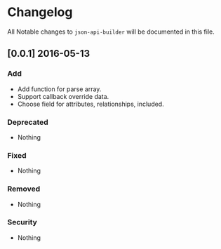 # Changelog

All Notable changes to `json-api-builder` will be documented in this file.

## [0.0.1] 2016-05-13
### Add
- Add function for parse array.
- Support callback override data.
- Choose field for attributes, relationships, included.

### Deprecated
- Nothing

### Fixed
- Nothing

### Removed
- Nothing

### Security
- Nothing
